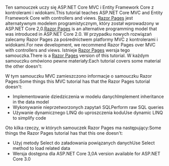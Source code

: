 <span data-ttu-id="37aed-101">Ten samouczek uczy się ASP.NET Core MVC i Entity Framework Core z kontrolerami i widokami.</span><span class="sxs-lookup"><span data-stu-id="37aed-101">This tutorial teaches ASP.NET Core MVC and Entity Framework Core with controllers and views.</span></span> <span data-ttu-id="37aed-102">[Razor Pages](xref:razor-pages/index) jest alternatywnym modelem programistycznym, który został wprowadzony w ASP.NET Core 2,0.</span><span class="sxs-lookup"><span data-stu-id="37aed-102">[Razor Pages](xref:razor-pages/index) is an alternative programming model that was introduced in ASP.NET Core 2.0.</span></span> <span data-ttu-id="37aed-103">W przypadku nowych rozwiązań zalecamy Razor Pages za pośrednictwem platformy MVC z kontrolerami i widokami.</span><span class="sxs-lookup"><span data-stu-id="37aed-103">For new development, we recommend Razor Pages over MVC with controllers and views.</span></span> <span data-ttu-id="37aed-104">Istnieje [Razor Pages](xref:data/ef-rp/intro) wersja tego samouczka.</span><span class="sxs-lookup"><span data-stu-id="37aed-104">There is a [Razor Pages](xref:data/ef-rp/intro) version of this tutorial.</span></span> <span data-ttu-id="37aed-105">W każdym samouczku omówiono pewne materiały:</span><span class="sxs-lookup"><span data-stu-id="37aed-105">Each tutorial covers some material the other doesn't:</span></span>

<span data-ttu-id="37aed-106">W tym samouczku MVC zamieszczono informacje o samouczku Razor Pages:</span><span class="sxs-lookup"><span data-stu-id="37aed-106">Some things this MVC tutorial has that the Razor Pages tutorial doesn't:</span></span>

* <span data-ttu-id="37aed-107">Implementowanie dziedziczenia w modelu danych</span><span class="sxs-lookup"><span data-stu-id="37aed-107">Implement inheritance in the data model</span></span>
* <span data-ttu-id="37aed-108">Wykonywanie nieprzetworzonych zapytań SQL</span><span class="sxs-lookup"><span data-stu-id="37aed-108">Perform raw SQL queries</span></span>
* <span data-ttu-id="37aed-109">Używanie dynamicznego LINQ do uproszczenia kodu</span><span class="sxs-lookup"><span data-stu-id="37aed-109">Use dynamic LINQ to simplify code</span></span>
 
<span data-ttu-id="37aed-110">Oto kilka rzeczy, w których samouczek Razor Pages ma następujący:</span><span class="sxs-lookup"><span data-stu-id="37aed-110">Some things the Razor Pages tutorial has that this one doesn't:</span></span>

* <span data-ttu-id="37aed-111">Użyj metody Select do załadowania powiązanych danych</span><span class="sxs-lookup"><span data-stu-id="37aed-111">Use Select method to load related data</span></span>
* <span data-ttu-id="37aed-112">Wersja dostępna dla ASP.NET Core 3,0</span><span class="sxs-lookup"><span data-stu-id="37aed-112">A version available for ASP.NET Core 3.0</span></span>
